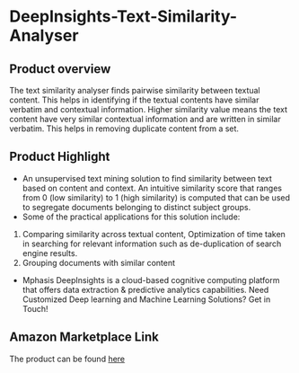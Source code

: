 # DeepInsights-Text-Similarity-Analyser

## Product overview

The text similarity analyser finds pairwise similarity between textual content. This helps in identifying if the textual contents have similar verbatim and contextual information. Higher similarity value means the text content have very similar contextual information and are written in similar verbatim. This helps in removing duplicate content from a set.

## Product Highlight 

* An unsupervised text mining solution to find similarity between text based on content and context. An intuitive similarity score that ranges from 0 (low similarity) to 1 (high similarity) is computed that can be used to segregate documents belonging to distinct subject groups.
* Some of the practical applications for this solution include: 
1) Comparing similarity across textual content, Optimization of time taken in searching for relevant information such as de-duplication of search engine results. 
2) Grouping documents with similar content
* Mphasis DeepInsights is a cloud-based cognitive computing platform that offers data extraction & predictive analytics capabilities. Need Customized Deep learning and Machine Learning Solutions? Get in Touch!

## Amazon Marketplace Link
The product can be found [here](https://aws.amazon.com/marketplace/pp/prodview-3chpzm755wmik)
